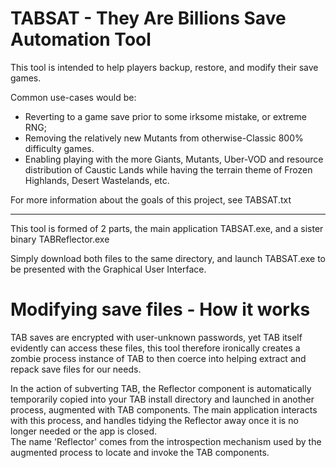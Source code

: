 # TABSAT - They Are Billions Save Automation Tool

This tool is intended to help players backup, restore, and modify their save games.

Common use-cases would be:  
* Reverting to a game save prior to some irksome mistake, or extreme RNG;  
* Removing the relatively new Mutants from otherwise-Classic 800% difficulty games.  
* Enabling playing with the more Giants, Mutants, Uber-VOD and resource distribution of Caustic Lands while having the terrain theme of Frozen Highlands, Desert Wastelands, etc.

For more information about the goals of this project, see TABSAT.txt

----

This tool is formed of 2 parts, the main application TABSAT.exe, and a sister binary TABReflector.exe

Simply download both files to the same directory, and launch TABSAT.exe to be presented with the Graphical User Interface.

# Modifying save files - How it works

TAB saves are encrypted with user-unknown passwords, yet TAB itself evidently can access these files, this tool therefore ironically creates a zombie process instance of TAB to then coerce into helping extract and repack save files for our needs.

In the action of subverting TAB, the Reflector component is automatically temporarily copied into your TAB install directory and launched in another process, augmented with TAB components. The main application interacts with this process, and handles tidying the Reflector away once it is no longer needed or the app is closed.  
The name 'Reflector' comes from the introspection mechanism used by the augmented process to locate and invoke the TAB components.
